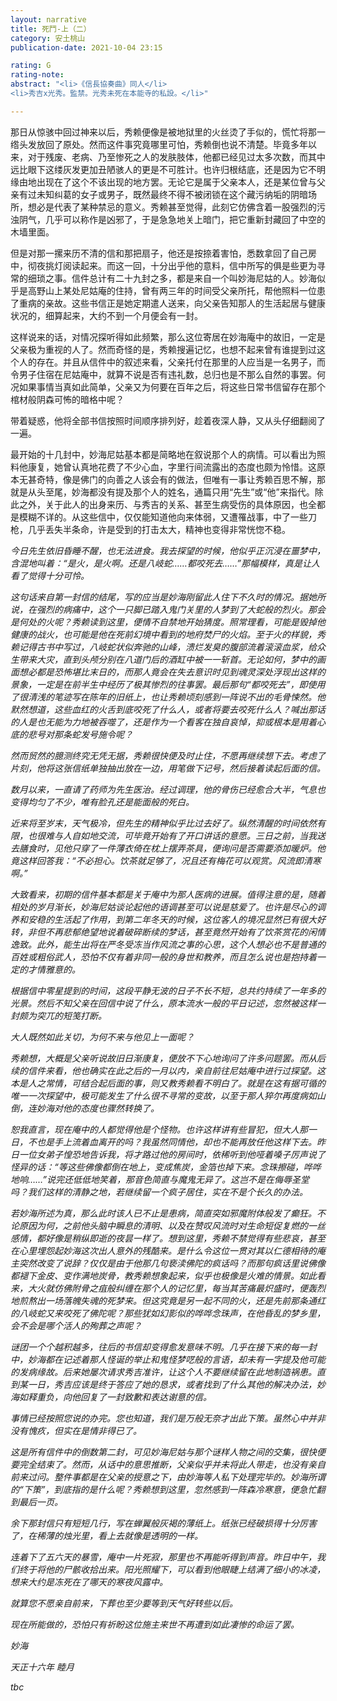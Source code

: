 ```yaml
---
layout: narrative
title: 死鬥-上（二）
category: 安土桃山
publication-date: 2021-10-04 23:15

rating: G
rating-note:
abstract: "<li>《信長協奏曲》同人</li>
<li>秀吉x光秀。監禁。光秀未死在本能寺的私設。</li>"

---
```

那日从惊骇中回过神来以后，秀赖便像是被地狱里的火丝烫了手似的，慌忙将那一绺头发放回了原处。然而这件事究竟哪里可怕，秀赖倒也说不清楚。毕竟多年以来，对于残废、老病、乃至惨死之人的发肤肢体，他都已经见过太多次数，而其中远比眼下这缕灰发更加丑陋骇人的更是不可胜计。也许归根结底，还是因为它不明缘由地出现在了这个不该出现的地方罢。无论它是属于父亲本人，还是某位曾与父亲有过未知纠葛的女子或男子，既然最终不得不被闭锁在这个藏污纳垢的阴暗场所，想必是代表了某种禁忌的意义。秀赖甚至觉得，此刻它仿佛含着一股强烈的污浊阴气，几乎可以称作是凶邪了，于是急急地关上暗门，把它重新封藏回了中空的木墙里面。
 
但是对那一摞来历不清的信和那把扇子，他还是按捺着害怕，悉数拿回了自己房中，彻夜挑灯阅读起来。而这一回，十分出乎他的意料，信中所写的俱是些更为寻常的细琐之事。信件总计有二十九封之多，都是来自一个叫妙海尼姑的人。妙海似乎是高野山上某处尼姑庵的住持，曾有两三年的时间受父亲所托，帮他照料一位患了重病的亲故。这些书信正是她定期遣人送来，向父亲告知那人的生活起居与健康状况的，细算起来，大约不到一个月便会有一封。
 
这样说来的话，对情况探听得如此频繁，那么这位寄居在妙海庵中的故旧，一定是父亲极为重视的人了。然而奇怪的是，秀赖搜遍记忆，也想不起来曾有谁提到过这个人的存在。并且从信件中的叙述来看，父亲托付在那里的人应当是一名男子，而令男子住宿在尼姑庵中，就算不说是否有违礼数，总归也是不那么自然的事罢。何况如果事情当真如此简单，父亲又为何要在百年之后，将这些日常书信留存在那个棺材般阴森可怖的暗格中呢？
 
带着疑惑，他将全部书信按照时间顺序排列好，趁着夜深人静，又从头仔细翻阅了一遍。
 
最开始的十几封中，妙海尼姑基本都是简略地在叙说那个人的病情。可以看出为照料他康复，她曾认真地花费了不少心血，字里行间流露出的态度也颇为怜惜。这原本无甚奇特，像是佛门的向善之人该会有的做法，但唯有一事让秀赖百思不解，那就是从头至尾，妙海都没有提及那个人的姓名，通篇只用“先生”或“他”来指代。除此之外，关于此人的出身来历、与秀吉的关系、甚至生病受伤的具体原因，也全都是模糊不详的。从这些信中，仅仅能知道他向来体弱，又遭罹战事，中了一些刀枪，几乎丢失半条命，许是受到的打击太大，精神也变得非常恍惚不稳。
 
<i>今日先生依旧昏睡不醒，也无法进食。我去探望的时候，他似乎正沉浸在噩梦中，含混地叫着：“是火，是火啊。还是八岐蛇……都咬死去……”那幅模样，真是让人看了觉得十分可怜。
 
这句话来自第一封信的结尾，写的应当是妙海刚留此人住下不久时的情况。据她所说，在强烈的病痛中，这个一只脚已踏入鬼门关里的人梦到了大蛇般的烈火。那会是何处的火呢？秀赖读到这里，便情不自禁地开始猜度。照常理看，可能是毁掉他健康的战火，也可能是他在死前幻境中看到的地府焚尸的火焰。至于火的样貌，秀赖记得古书中写过，八岐蛇状似奔驰的山峰，溃烂发臭的腹部流着滚滚血浆，给众生带来大灾，直到头颅分别在八道门后的酒缸中被一一斩首。无论如何，梦中的画面想必都是恐怖堪比末日的，而那人竟会在失去意识时见到魂灵深处浮现出这样的景象，一定是在前半生中经历了极其惨烈的往事罢。最后那句“都咬死去”，即使用了很清浅的笔迹写在陈年的旧纸上，也让秀赖顷刻感到一阵说不出的毛骨悚然。他默然想道，这些血红的火舌到底咬死了什么人，或者将要去咬死什么人？喊出那话的人是也无能为力地被吞噬了，还是作为一个看客在独自哀悼，抑或根本是用着心底的悲号对那条蛇发号施令呢？
 
然而贸然的臆测终究无凭无据，秀赖很快便及时止住，不愿再继续想下去。考虑了片刻，他将这张信纸单独抽出放在一边，用笔做下记号，然后接着读起后面的信。

<i>数月以来，一直请了药师为先生医治。经过调理，他的骨伤已经愈合大半，气息也变得均匀了不少，唯有脸孔还是能面般的死白。
 
<i>近来将至岁末，天气极冷，但先生的精神似乎比过去好了。纵然清醒的时间依然有限，也很难与人自如地交流，可毕竟开始有了开口讲话的意愿。三日之前，当我送去膳食时，见他只穿了一件薄衣倚在枕上摆弄茶具，便询问是否需要添加暖炉。他竟这样回答我：“不必担心。饮茶就足够了，况且还有梅花可以观赏。风流即清寒啊。”
 
大致看来，初期的信件基本都是关于庵中为那人医病的进展。值得注意的是，随着相处的岁月渐长，妙海尼姑谈论起他的语调甚至可以说是慈爱了。也许是尽心的调养和安稳的生活起了作用，到第二年冬天的时候，这位客人的境况显然已有很大好转，非但不再悲郁绝望地说着破碎断续的梦话，甚至竟然开始有了饮茶赏花的闲情逸致。此外，能生出将在严冬受冻当作风流之事的心思，这个人想必也不是普通的百姓或粗俗武人，恐怕不仅有着非同一般的身世和教养，而且怎么说也是抱持着一定的才情雅意的。
 
根据信中零星提到的时间，这段平静无波的日子不长不短，总共约持续了一年多的光景。然后不知父亲在回信中说了什么，原本流水一般的平日记述，忽然被这样一封颇为突兀的短笺打断。
 
<i>大人既然如此关切，为何不来与他见上一面呢？
 
秀赖想，大概是父亲听说故旧日渐康复，便放不下心地询问了许多问题罢。而从后续的信件来看，他也确实在此之后的一月以内，亲自前往尼姑庵中进行过探望。这本是人之常情，可结合起后面的事，则又教秀赖看不明白了。就是在这有据可循的唯一一次探望中，极可能发生了什么很不寻常的变故，以至于那人猝尔再度病如山倒，连妙海对他的态度也骤然转换了。
 
<i>恕我直言，现在庵中的人都觉得他是个怪物。也许这样讲有些冒犯，但大人那一日，不也是手上流着血离开的吗？我虽然同情他，却也不能再放任他这样下去。昨日一位女弟子惶恐地告诉我，将才路过他的房间时，依稀听到他哑着嗓子厉声说了怪异的话：“等这些佛像都倒在地上，变成焦炭，金箔也掉下来。念珠擦碰，哗哗地响……”说完还低低地笑着，那音色简直与魔鬼无异了。这岂不是在侮辱圣堂吗？我们这样的清静之地，若继续留一个疯子居住，实在不是个长久的办法。
 
若妙海所述为真，那么此时该人已不止是患病，简直突如邪魔附体般发了癫狂。不论原因为何，之前他头脑中瞬息的清明、以及在赞叹风流时对生命短促复燃的一丝感情，都好像是稍纵即逝的夜昙一样了。想到这里，秀赖不禁觉得有些悲哀，甚至在心里埋怨起妙海这次出人意外的残酷来。是什么令这位一贯对其以仁德相待的庵主突然改变了说辞？仅仅是由于他那几句亵渎佛陀的疯话吗？而那句疯话里说佛像都褪下金皮、变作满地炭骨，教秀赖想象起来，似乎也极像是火难的情景。如此看来，大火就仿佛附骨之疽般纠缠在那个人的记忆里，每当其苦痛最炽盛时，便轰烈地煎熬出一场落魄失魂的死梦来。但这究竟是另一起不同的火，还是先前那条通红的八岐蛇又来咬死了佛陀呢？那些犹如幻影似的哗哗念珠声，在他昏乱的梦乡里，会不会是哪个活人的殉葬之声呢？
 
谜团一个个越积越多，往后的书信却变得愈发意味不明。几乎在接下来的每一封中，妙海都在记述着那人怪诞的举止和鬼怪梦呓般的言语，却未有一字提及他可能的发病缘故。后来她屡次请求秀吉准许，让这个人不要继续留在此地制造祸患。直到某一日，秀吉应该是终于答应了她的恳求，或者找到了什么其他的解决办法，妙海如释重负，向他回复了一封致歉和表达谢意的信。
 
<i>事情已经按照您说的办完。您也知道，我们是万般无奈才出此下策。虽然心中并非没有愧疚，但实在是情非得已了。
 
这是所有信件中的倒数第二封，可见妙海尼姑与那个谜样人物之间的交集，很快便要完全结束了。然而，从话中的意思推断，父亲似乎并未将此人带走，也没有亲自前来过问。整件事都是在父亲的授意之下，由妙海等人私下处理完毕的。妙海所谓的“下策”，到底指的是什么呢？秀赖想到这里，忽然感到一阵森冷寒意，便急忙翻到最后一页。
 
余下那封信只有短短几行，写在蝉翼般灰褐的薄纸上。纸张已经破损得十分厉害了，在稀薄的烛光里，看上去就像是透明的一样。
 
 
<i>连着下了五六天的暴雪，庵中一片死寂，那里也不再能听得到声音。昨日中午，我们终于将他的尸骸收拾出来。阳光照耀下，可以看到他眼睫上结满了细小的冰凌，想来大约是冻死在了哪天的寒夜风露中。
 
<i>就算您不愿亲自前来，下葬也至少要等到天气好转些以后。
 
<i>现在所能做的，恐怕只有祈盼这位施主来世不再遭到如此凄惨的命运了罢。
 
<i>妙海
 
<i>天正十六年 睦月

tbc
